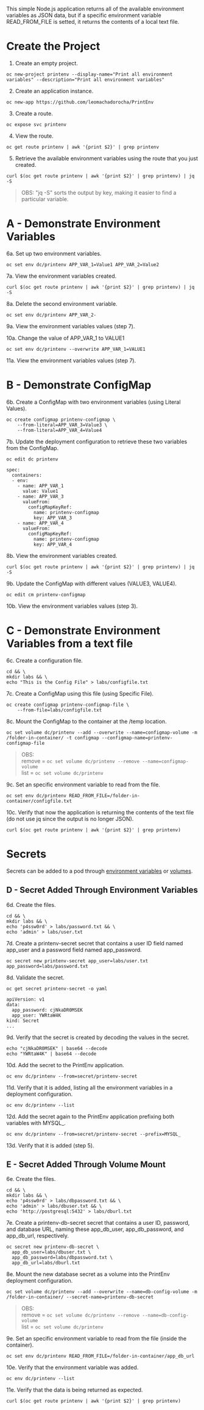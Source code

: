 This simple Node.js application returns all of the available environment variables as JSON data, but if a specific environment variable READ_FROM_FILE is setted, it returns the contents of a local text file.

 
# Create the Project # 

1. Create an empty project.
```
oc new-project printenv --display-name="Print all environment variables" --description="Print all environment variables"
```

2. Create an application instance.
```
oc new-app https://github.com/leomachadorocha/PrintEnv
```

3. Create a route.
```
oc expose svc printenv
```

4. View the route.
```
oc get route printenv | awk '{print $2}' | grep printenv
```

5. Retrieve the available environment variables using the route that you just created.
```
curl $(oc get route printenv | awk '{print $2}' | grep printenv) | jq -S
```
> OBS: "jq -S" sorts the output by key, making it easier to find a particular variable.    
   
 
 
# A - Demonstrate Environment Variables #

6a. Set up two environment variables. 
```
oc set env dc/printenv APP_VAR_1=Value1 APP_VAR_2=Value2
```

7a. View the environment variables created. 
```
curl $(oc get route printenv | awk '{print $2}' | grep printenv) | jq -S
```

8a. Delete the second environment variable.
```
oc set env dc/printenv APP_VAR_2-
```

9a. View the environment variables values (step 7).
   
   
10a. Change the value of APP_VAR_1 to VALUE1
```
oc set env dc/printenv --overwrite APP_VAR_1=VALUE1
```
11a. View the environment variables values (step 7). 



# B - Demonstrate ConfigMap #

6b. Create a ConfigMap with two environment variables (using Literal Values).
```
oc create configmap printenv-configmap \
    --from-literal=APP_VAR_3=Value3 \
    --from-literal=APP_VAR_4=Value4
```

7b. Update the deployment configuration to retrieve these two variables from the ConfigMap.
```
oc edit dc printenv
```
```
spec:
  containers:
  - env:
    - name: APP_VAR_1
      value: Value1
    - name: APP_VAR_3
      valueFrom:
        configMapKeyRef:
          name: printenv-configmap
          key: APP_VAR_3
    - name: APP_VAR_4
      valueFrom:
        configMapKeyRef:
          name: printenv-configmap
          key: APP_VAR_4
```

8b. View the environment variables created. 
```
curl $(oc get route printenv | awk '{print $2}' | grep printenv) | jq -S
```

9b. Update the ConfigMap with different values (VALUE3, VALUE4).
```
oc edit cm printenv-configmap
```

10b. View the environment variables values (step 3). 



# C - Demonstrate Environment Variables from a text file #

6c. Create a configuration file.
```
cd && \
mkdir labs && \
echo "This is the Config File" > labs/configfile.txt
```

7c. Create a ConfigMap using this file (using Specific File).
```
oc create configmap printenv-configmap-file \
    --from-file=labs/configfile.txt
```

8c. Mount the ConfigMap to the container at the /temp location.
```
oc set volume dc/printenv --add --overwrite --name=configmap-volume -m /folder-in-container/ -t configmap --configmap-name=printenv-configmap-file
```
> OBS:   
remove = `oc set volume dc/printenv --remove --name=configmap-volume`    
list   = `oc set volume dc/printenv`   


9c. Set an specific environment variable to read from the file.
```
oc set env dc/printenv READ_FROM_FILE=/folder-in-container/configfile.txt
```

10c. Verify that now the application is returning the contents of the text file (do not use jq since the output is no longer JSON).
```
curl $(oc get route printenv | awk '{print $2}' | grep printenv)
```   
   
   
   
# Secrets #
Secrets can be added to a pod through [environment variables](https://github.com/leomachadorocha/PrintEnv/blob/master/README-LEO.md#secret-added-through-environment-variables) or [volumes](https://github.com/leomachadorocha/PrintEnv/blob/master/README-LEO.md#secret-added-through-volume-mount).

## D - Secret Added Through Environment Variables ##

6d. Create the files.
```
cd && \
mkdir labs && \
echo 'p4ssw0rd' > labs/password.txt && \
echo 'admin' > labs/user.txt
```

7d. Create a printenv-secret secret that contains a user ID field named app_user and a password field named app_password.
```
oc secret new printenv-secret app_user=labs/user.txt app_password=labs/password.txt
```

8d. Validate the secret.
```
oc get secret printenv-secret -o yaml
```
```
apiVersion: v1
data:
  app_password: cjNkaDR0MSEK
  app_user: YWRtaW4K
kind: Secret
...
```

9d. Verify that the secret is created by decoding the values in the secret.
```
echo "cjNkaDR0MSEK" | base64 --decode
echo "YWRtaW4K" | base64 --decode
```

10d. Add the secret to the PrintEnv application.
```
oc env dc/printenv --from=secret/printenv-secret
```

11d. Verify that it is added, listing all the environment variables in a deployment configuration.
```
oc env dc/printenv --list
```

12d. Add the secret again to the PrintEnv application prefixing both variables with MYSQL_.
```
oc env dc/printenv --from=secret/printenv-secret --prefix=MYSQL_
```

13d. Verify that it is added (step 5).



## E - Secret Added Through Volume Mount ##

6e. Create the files.
```
cd && \
mkdir labs && \
echo 'p4ssw0rd' > labs/dbpassword.txt && \
echo 'admin' > labs/dbuser.txt && \
echo 'http://postgresql:5432' > labs/dburl.txt
```

7e. Create a printenv-db-secret secret that contains a user ID, password, and database URL, naming these app_db_user, app_db_password, and app_db_url, respectively.
```
oc secret new printenv-db-secret \
  app_db_user=labs/dbuser.txt \
  app_db_password=labs/dbpassword.txt \
  app_db_url=labs/dburl.txt
```

8e. Mount the new database secret as a volume into the PrintEnv deployment configuration.
```
oc set volume dc/printenv --add --overwrite --name=db-config-volume -m /folder-in-container/ --secret-name=printenv-db-secret
```
> OBS:   
remove = `oc set volume dc/printenv --remove --name=db-config-volume`   
list   = `oc set volume dc/printenv`   
   
9e. Set an specific environment variable to read from the file (inside the container).
```
oc set env dc/printenv READ_FROM_FILE=/folder-in-container/app_db_url
```

10e. Verify that the environment variable was added.
```
oc env dc/printenv --list
```

11e. Verify that the data is being returned as expected.
```
curl $(oc get route printenv | awk '{print $2}' | grep printenv)
```
